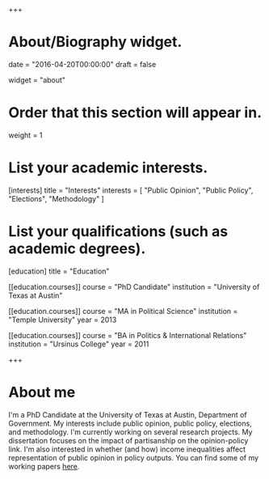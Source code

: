 +++
# About/Biography widget.

date = "2016-04-20T00:00:00"
draft = false

widget = "about"

# Order that this section will appear in.
weight = 1

# List your academic interests.
[interests]
  title = "Interests"
  interests = [
    "Public Opinion",
    "Public Policy",
    "Elections",
    "Methodology"
  ]

# List your qualifications (such as academic degrees).
[education]
  title = "Education"

[[education.courses]]
  course = "PhD Candidate"
  institution = "University of Texas at Austin"
  

[[education.courses]]
  course = "MA in Political Science"
  institution = "Temple University"
  year = 2013

[[education.courses]]
  course = "BA in Politics & International Relations"
  institution = "Ursinus College"
  year = 2011
 
+++

# About me

I'm a PhD Candidate at the University of Texas at Austin, Department of Government.
My interests include public opinion, public policy, elections, and methodology.
I'm currently working on several research projects.
My dissertation focuses on the impact of partisanship on the opinion-policy link.
I'm also interested in whether (and how) income inequalities affect representation of public opinion in policy outputs.
You can find some of my working papers [here](/working-papers).

